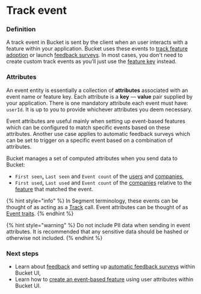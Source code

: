 # Track event

### Definition

A track event in Bucket is sent by the client when an user interacts with a feature within your application. Bucket uses these events to [track feature adoption](feature.md#metrics) or launch [feedback surveys](../../product-handbook/launch-monitor/automated-feedback-surveys.md). In most cases, you don't need to create custom track events as you'll just use the [feature key](feature.md#feature-key) instead.

### Attributes

An event entity is essentially a collection of **attributes** associated with an event name or feature key. Each attribute is a **key** — **value** pair supplied by your application. There is one mandatory attribute each event must have: `userId`. It is up to you to provide whichever attributes you deem necessary.

Event attributes are useful mainly when setting up event-based features which can be configured to match specific events based on these attributes. Another use case applies to automatic feedback surveys which can be set to trigger on a specific event based on a combination of attributes.

Bucket manages a set of computed attributes when you send data to Bucket:

* `First seen`**,** `Last seen` and `Event count` of the [users](user.md#attributes) and [companies](company.md#attributes),
* `First used`**,** `Last used` and `Event count` of the [companies](company.md#attributes) relative to the [feature](feature.md#metrics) that matched the event.

{% hint style="info" %}
In Segment terminology, these events can be thought of as acting as a [Track](https://segment.com/docs/connections/spec/track/) call. Event attributes can be thought of as [Event traits](https://segment.com/docs/connections/spec/track/#sending-traits-in-a-track-call---destination-actions).
{% endhint %}

{% hint style="warning" %}
Do not include PII data when sending in event attributes. It is recommended that any sensitive data should be hashed or otherwise not included.
{% endhint %}

### Next steps

* Learn about [feedback](feedback.md) and setting up [automatic feedback surveys](../../product-handbook/launch-monitor/automated-feedback-surveys.md) within Bucket UI,
* Learn how to [create an event-based feature](broken-reference) using user attributes within Bucket UI.
